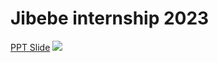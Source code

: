 # Jibebe internship 2023

[PPT Slide](https://docs.google.com/presentation/d/1Ak0KLYNTehpYL2wY0T9F-hz-qm3kGaumGBHkQSi8nZo/edit?usp=sharing)
[![](https://user-images.githubusercontent.com/855816/212052601-4b8a496f-bcf3-4ac1-a7c0-22bb67f113ad.png)](https://docs.google.com/presentation/d/1Ak0KLYNTehpYL2wY0T9F-hz-qm3kGaumGBHkQSi8nZo/edit?usp=sharing)

